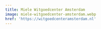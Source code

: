 ```yaml
---
title: Miele Witgoedcenter Amsterdam
image: miele-witgoedcenter-amsterdam.webp
href: 'https://witgoedcenteramsterdam.nl'
---
```

